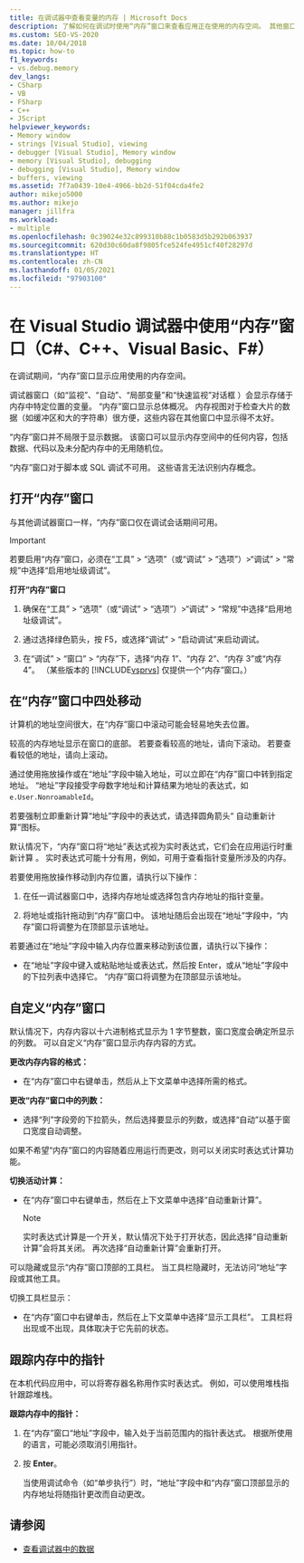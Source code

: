 ```yaml
---
title: 在调试器中查看变量的内存 | Microsoft Docs
description: 了解如何在调试时使用“内存”窗口来查看应用正在使用的内存空间。 其他窗口显示了变量及其在内存中的位置。
ms.custom: SEO-VS-2020
ms.date: 10/04/2018
ms.topic: how-to
f1_keywords:
- vs.debug.memory
dev_langs:
- CSharp
- VB
- FSharp
- C++
- JScript
helpviewer_keywords:
- Memory window
- strings [Visual Studio], viewing
- debugger [Visual Studio], Memory window
- memory [Visual Studio], debugging
- debugging [Visual Studio], Memory window
- buffers, viewing
ms.assetid: 7f7a0439-10e4-4966-bb2d-51f04cda4fe2
author: mikejo5000
ms.author: mikejo
manager: jillfra
ms.workload:
- multiple
ms.openlocfilehash: 0c39024e32c899310b88c1b0583d5b292b063937
ms.sourcegitcommit: 620d30c60da8f9805fce524fe4951cf40f28297d
ms.translationtype: HT
ms.contentlocale: zh-CN
ms.lasthandoff: 01/05/2021
ms.locfileid: "97903100"
---
```

# <a name="use-the-memory-windows-in-the-visual-studio-debugger-c-c-visual-basic-f"></a>在 Visual Studio 调试器中使用“内存”窗口（C#、C++、Visual Basic、F#）

在调试期间，“内存”窗口显示应用使用的内存空间。

调试器窗口（如“监视”、“自动”、“局部变量”和“快速监视”对话框   ）会显示存储于内存中特定位置的变量。 “内存”窗口显示总体概况。 内存视图对于检查大片的数据（如缓冲区和大的字符串）很方便，这些内容在其他窗口中显示得不太好。

“内存”窗口并不局限于显示数据。 该窗口可以显示内存空间中的任何内容，包括数据、代码以及未分配内存中的无用随机位。

“内存”窗口对于脚本或 SQL 调试不可用。 这些语言无法识别内存概念。

## <a name="open-a-memory-window"></a>打开“内存”窗口

与其他调试器窗口一样，“内存”窗口仅在调试会话期间可用。

>[!IMPORTANT]
>若要启用“内存”窗口，必须在“工具” > “选项”（或“调试” > “选项”）>“调试” > “常规”中选择“启用地址级调试”。

**打开“内存”窗口**

1. 确保在“工具” > “选项”（或“调试” > “选项”）>“调试” > “常规”中选择“启用地址级调试”。

1. 通过选择绿色箭头，按 F5，或选择“调试” > “启动调试”来启动调试。

2. 在“调试” > “窗口” > “内存”下，选择“内存 1”、“内存 2”、“内存 3”或“内存 4”。 （某些版本的 [!INCLUDE[vsprvs](../code-quality/includes/vsprvs_md.md)] 仅提供一个“内存”窗口。）

## <a name="move-around-in-the-memory-window"></a>在“内存”窗口中四处移动

计算机的地址空间很大，在“内存”窗口中滚动可能会轻易地失去位置。

较高的内存地址显示在窗口的底部。 若要查看较高的地址，请向下滚动。 若要查看较低的地址，请向上滚动。

通过使用拖放操作或在“地址”字段中输入地址，可以立即在“内存”窗口中转到指定地址。 “地址”字段接受字母数字地址和计算结果为地址的表达式，如 `e.User.NonroamableId`。

若要强制立即重新计算“地址”字段中的表达式，请选择圆角箭头“ 自动重新计算”图标。

默认情况下，“内存”窗口将“地址”表达式视为实时表达式，它们会在应用运行时重新计算 。 实时表达式可能十分有用，例如，可用于查看指针变量所涉及的内存。

若要使用拖放操作移动到内存位置，请执行以下操作：

1. 在任一调试器窗口中，选择内存地址或选择包含内存地址的指针变量。

2. 将地址或指针拖动到“内存”窗口中。 该地址随后会出现在“地址”字段中，“内存”窗口将调整为在顶部显示该地址。

若要通过在“地址”字段中输入内存位置来移动到该位置，请执行以下操作：

- 在“地址”字段中键入或粘贴地址或表达式，然后按 Enter，或从“地址”字段中的下拉列表中选择它。 “内存”窗口将调整为在顶部显示该地址。

## <a name="customize-the-memory-window"></a>自定义“内存”窗口

默认情况下，内存内容以十六进制格式显示为 1 字节整数，窗口宽度会确定所显示的列数。 可以自定义“内存”窗口显示内存内容的方式。

**更改内存内容的格式：**

- 在“内存”窗口中右键单击，然后从上下文菜单中选择所需的格式。

**更改“内存”窗口中的列数：**

- 选择“列”字段旁的下拉箭头，然后选择要显示的列数，或选择“自动”以基于窗口宽度自动调整。

如果不希望“内存”窗口的内容随着应用运行而更改，则可以关闭实时表达式计算功能。

**切换活动计算：**

- 在“内存”窗口中右键单击，然后在上下文菜单中选择“自动重新计算”。

  >[!NOTE]
  >实时表达式计算是一个开关，默认情况下处于打开状态，因此选择“自动重新计算”会将其关闭。 再次选择“自动重新计算”会重新打开。

可以隐藏或显示“内存”窗口顶部的工具栏。 当工具栏隐藏时，无法访问“地址”字段或其他工具。

切换工具栏显示：

- 在“内存”窗口中右键单击，然后在上下文菜单中选择“显示工具栏”。 工具栏将出现或不出现，具体取决于它先前的状态。

## <a name="follow-a-pointer-through-memory"></a>跟踪内存中的指针

在本机代码应用中，可以将寄存器名称用作实时表达式。 例如，可以使用堆栈指针跟踪堆栈。

**跟踪内存中的指针：**

1. 在“内存”窗口“地址”字段中，输入处于当前范围内的指针表达式。 根据所使用的语言，可能必须取消引用指针。

2. 按 **Enter**。

   当使用调试命令（如“单步执行”）时，“地址”字段中和“内存”窗口顶部显示的内存地址将随指针更改而自动更改。

## <a name="see-also"></a>请参阅
- [查看调试器中的数据](../debugger/viewing-data-in-the-debugger.md)
